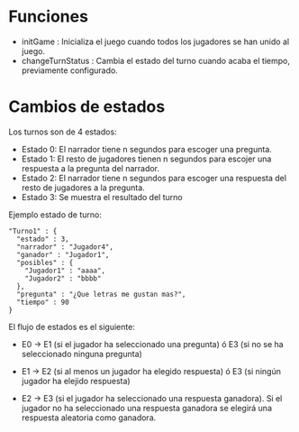# Funciones

- initGame : Inicializa el juego cuando todos los jugadores se han unido al juego.
- changeTurnStatus : Cambia el estado del turno cuando acaba el tiempo, previamente configurado.

# Cambios de estados

Los turnos son de 4 estados:

- Estado 0: El narrador tiene n segundos para escoger una pregunta.
- Estado 1: El resto de jugadores tienen n segundos para escojer una respuesta a la pregunta del narrador.
- Estado 2: El narrador tiene n segundos para escoger una respuesta del resto de jugadores a la pregunta.
- Estado 3: Se muestra el resultado del turno

Ejemplo estado de turno:

    "Turno1" : {
      "estado" : 3,
      "narrador" : "Jugador4",
      "ganador" : "Jugador1",
      "posibles" : {
        "Jugador1" : "aaaa",
        "Jugador2" : "bbbb"
      },
      "pregunta" : "¿Que letras me gustan mas?",
      "tiempo" : 90
    }

El flujo de estados es el siguiente:

- E0 -> E1 (si el jugador ha seleccionado una pregunta) ó E3 (si no se ha seleccionado ninguna pregunta)

- E1 -> E2 (si al menos un jugador ha elegido respuesta) ó E3 (si ningún jugador ha elejido respuesta)

- E2 -> E3 (si el jugador ha seleccionado una respuesta ganadora). Si el jugador no ha seleccionado una respuesta ganadora se elegirá una respuesta aleatoria como ganadora.



